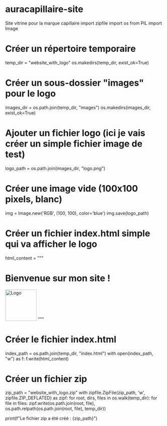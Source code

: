 # auracapillaire-site
Site vitrine pour la marque capillaire 
import zipfile
import os
from PIL import Image

# Créer un répertoire temporaire
temp_dir = "website_with_logo"
os.makedirs(temp_dir, exist_ok=True)

# Créer un sous-dossier "images" pour le logo
images_dir = os.path.join(temp_dir, "images")
os.makedirs(images_dir, exist_ok=True)

# Ajouter un fichier logo (ici je vais créer un simple fichier image de test)
logo_path = os.path.join(images_dir, "logo.png")

# Créer une image vide (100x100 pixels, blanc)
img = Image.new('RGB', (100, 100), color='blue')
img.save(logo_path)

# Créer un fichier index.html simple qui va afficher le logo
html_content = """
<!DOCTYPE html>
<html lang="fr">
<head>
    <meta charset="UTF-8">
    <meta name="viewport" content="width=device-width, initial-scale=1.0">
    <title>Site avec Logo</title>
</head>
<body>
    <h1>Bienvenue sur mon site !</h1>
    <img src="images/logo.png" alt="Logo" width="100" height="100">
</body>
</html>
"""

# Créer le fichier index.html
index_path = os.path.join(temp_dir, "index.html")
with open(index_path, "w") as f:
    f.write(html_content)

# Créer un fichier zip
zip_path = "website_with_logo.zip"
with zipfile.ZipFile(zip_path, 'w', zipfile.ZIP_DEFLATED) as zipf:
    for root, dirs, files in os.walk(temp_dir):
        for file in files:
            zipf.write(os.path.join(root, file), os.path.relpath(os.path.join(root, file), temp_dir))

print(f"Le fichier zip a été créé : {zip_path}")
